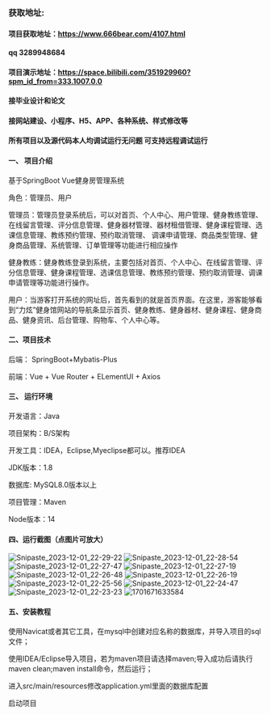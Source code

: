 ### 获取地址:
#### 项目获取地址：https://www.666bear.com/4107.html
#### qq 3289948684
#### 项目演示地址：https://space.bilibili.com/351929960?spm_id_from=333.1007.0.0
#### 接毕业设计和论文
#### 接网站建设、小程序、H5、APP、各种系统、样式修改等

#### 所有项目以及源代码本人均调试运行无问题 可支持远程调试运行

#### 一、 项目介绍
基于SpringBoot Vue健身房管理系统

角色：管理员、用户

管理员：管理员登录系统后，可以对首页、个人中心、用户管理、健身教练管理、在线留言管理、评分信息管理、健身器材管理、器材租借管理、健身课程管理、选课信息管理、教练预约管理、预约取消管理、 调课申请管理、商品类型管理、健身商品管理、系统管理、订单管理等功能进行相应操作

健身教练：健身教练登录到系统，主要包括对首页、个人中心、在线留言管理、评分信息管理、健身课程管理、选课信息管理、教练预约管理、预约取消管理、调课申请管理等功能进行操作。

用户：当游客打开系统的网址后，首先看到的就是首页界面。在这里，游客能够看到“力炫”健身馆网站的导航条显示首页、健身教练、健身器材、健身课程、健身商品、健身资讯、后台管理、购物车、个人中心等。
#### 二、项目技术
后端： SpringBoot+Mybatis-Plus

前端：Vue + Vue Router + ELementUI + Axios

#### 三、 运行环境
开发语言：Java

项目架构：B/S架构

开发工具：IDEA，Eclipse,Myeclipse都可以。推荐IDEA

JDK版本：1.8

数据库: MySQL8.0版本以上

项目管理：Maven

Node版本：14
#### 四、运行截图（点图片可放大）
![Snipaste_2023-12-01_22-29-22](https://github.com/666bears/gymmings/assets/143094776/8f2e3b0b-affa-4996-9393-39f0d7664734)
![Snipaste_2023-12-01_22-28-54](https://github.com/666bears/gymmings/assets/143094776/8a4a2b97-a8f0-40e4-9e86-923ce4490a9c)
![Snipaste_2023-12-01_22-27-47](https://github.com/666bears/gymmings/assets/143094776/ea9b7cdf-f924-4c70-bfe8-33274e68d673)
![Snipaste_2023-12-01_22-27-19](https://github.com/666bears/gymmings/assets/143094776/91820ca7-658d-4cef-8bc5-1196ad1e4cbc)
![Snipaste_2023-12-01_22-26-48](https://github.com/666bears/gymmings/assets/143094776/2b4d7402-d49e-4e6d-adf1-7bcfc15366da)
![Snipaste_2023-12-01_22-26-19](https://github.com/666bears/gymmings/assets/143094776/3d1a9c39-7c6b-462b-8b72-754d4b41b528)
![Snipaste_2023-12-01_22-25-56](https://github.com/666bears/gymmings/assets/143094776/f1b87b61-05d7-4687-b0fc-5f90846984ac)
![Snipaste_2023-12-01_22-24-47](https://github.com/666bears/gymmings/assets/143094776/3272979f-7a93-4681-8ac7-2faadeb70d3d)
![Snipaste_2023-12-01_22-23-23](https://github.com/666bears/gymmings/assets/143094776/a55bdb73-f92b-42b7-a9f7-b6ff5e22f081)
![1701671633584](https://github.com/666bears/gymmings/assets/143094776/02803420-54d1-42d9-ac2a-f94f4a1293a5)



#### 五、安装教程
使用Navicat或者其它工具，在mysql中创建对应名称的数据库，并导入项目的sql文件；

使用IDEA/Eclipse导入项目，若为maven项目请选择maven;导入成功后请执行maven clean;maven install命令，然后运行；

进入src/main/resources修改application.yml里面的数据库配置

启动项目





